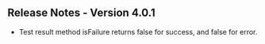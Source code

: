 ## Release Notes - Version 4.0.1

* Test result method isFailure returns false for success, and false for error.

